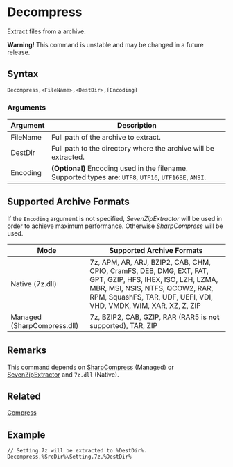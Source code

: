 # Decompress

Extract files from a archive.

**Warning!** This command is unstable and may be changed in a future release.

## Syntax

```pebakery
Decompress,<FileName>,<DestDir>,[Encoding]
```

### Arguments

| Argument | Description |
| --- | --- |
| FileName | Full path of the archive to extract. |
| DestDir | Full path to the directory where the archive will be extracted. |
| Encoding | **(Optional)** Encoding used in the filename. Supported types are: `UTF8`, `UTF16`, `UTF16BE`, `ANSI`. |

## Supported Archive Formats

If the `Encoding` argument is not specified, *SevenZipExtractor* will be used in order to achieve maximum performance. Otherwise *SharpCompress* will be used.

| Mode | Supported Archive Formats |
| --- | --- |
| Native (7z.dll) | 7z, APM, AR, ARJ, BZIP2, CAB, CHM, CPIO, CramFS, DEB, DMG, EXT, FAT, GPT, GZIP, HFS, IHEX, ISO, LZH, LZMA, MBR, MSI, NSIS, NTFS, QCOW2, RAR, RPM, SquashFS, TAR, UDF, UEFI, VDI, VHD, VMDK, WIM, XAR, XZ, Z, ZIP |
| Managed (SharpCompress.dll) | 7z, BZIP2, CAB, GZIP, RAR (RAR5 is **not** supported), TAR, ZIP |

## Remarks

This command depends on [SharpCompress](https://github.com/adamhathcock/sharpcompress) (Managed) or [SevenZipExtractor](https://github.com/adoconnection/SevenZipExtractor) and `7z.dll` (Native).

## Related

[Compress](./Compress.md)

## Example

```pebakery
// Setting.7z will be extracted to %DestDir%.
Decompress,%SrcDir%\Setting.7z,%DestDir%
```
